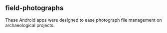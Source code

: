 ## field-photographs

These Android apps were designed to ease photograph file management on archaeological projects.